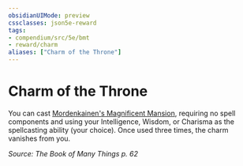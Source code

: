 ```yaml
---
obsidianUIMode: preview
cssclasses: json5e-reward
tags:
- compendium/src/5e/bmt
- reward/charm
aliases: ["Charm of the Throne"]
---
```

# Charm of the Throne

You can cast [Mordenkainen's Magnificent Mansion](2-Mechanics/CLI/spells/mordenkainens-magnificent-mansion.md), requiring no spell components and using your Intelligence, Wisdom, or Charisma as the spellcasting ability (your choice). Once used three times, the charm vanishes from you.

*Source: The Book of Many Things p. 62*